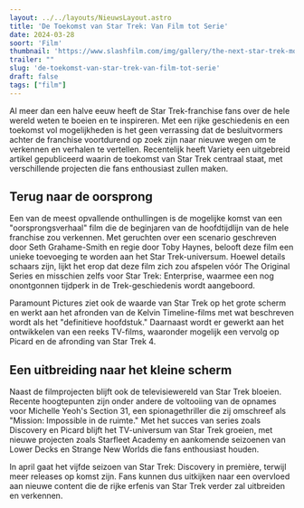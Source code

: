```yaml
---
layout: ../../layouts/NieuwsLayout.astro
title: 'De Toekomst van Star Trek: Van Film tot Serie'
date: 2024-03-28
soort: 'Film'
thumbnail: 'https://www.slashfilm.com/img/gallery/the-next-star-trek-movie-will-be-an-origin-story-for-the-entire-franchise/intro-1711556589.jpg'
trailer: ""
slug: 'de-toekomst-van-star-trek-van-film-tot-serie'
draft: false
tags: ["film"]
---
```


Al meer dan een halve eeuw heeft de Star Trek-franchise fans over de hele wereld weten te boeien en te inspireren. Met een rijke geschiedenis en een toekomst vol mogelijkheden is het geen verrassing dat de besluitvormers achter de franchise voortdurend op zoek zijn naar nieuwe wegen om te verkennen en verhalen te vertellen. Recentelijk heeft Variety een uitgebreid artikel gepubliceerd waarin de toekomst van Star Trek centraal staat, met verschillende projecten die fans enthousiast zullen maken.

## Terug naar de oorsprong

Een van de meest opvallende onthullingen is de mogelijke komst van een "oorsprongsverhaal" film die de beginjaren van de hoofdtijdlijn van de hele franchise zou verkennen. Met geruchten over een scenario geschreven door Seth Grahame-Smith en regie door Toby Haynes, belooft deze film een unieke toevoeging te worden aan het Star Trek-universum. Hoewel details schaars zijn, lijkt het erop dat deze film zich zou afspelen vóór The Original Series en misschien zelfs voor Star Trek: Enterprise, waarmee een nog onontgonnen tijdperk in de Trek-geschiedenis wordt aangeboord.

Paramount Pictures ziet ook de waarde van Star Trek op het grote scherm en werkt aan het afronden van de Kelvin Timeline-films met wat beschreven wordt als het "definitieve hoofdstuk." Daarnaast wordt er gewerkt aan het ontwikkelen van een reeks TV-films, waaronder mogelijk een vervolg op Picard en de afronding van Star Trek 4.

## Een uitbreiding naar het kleine scherm

Naast de filmprojecten blijft ook de televisiewereld van Star Trek bloeien. Recente hoogtepunten zijn onder andere de voltooiing van de opnames voor Michelle Yeoh's Section 31, een spionagethriller die zij omschreef als "Mission: Impossible in de ruimte." Met het succes van series zoals Discovery en Picard blijft het TV-universum van Star Trek groeien, met nieuwe projecten zoals Starfleet Academy en aankomende seizoenen van Lower Decks en Strange New Worlds die fans enthousiast houden.

In april gaat het vijfde seizoen van Star Trek: Discovery in première, terwijl meer releases op komst zijn. Fans kunnen dus uitkijken naar een overvloed aan nieuwe content die de rijke erfenis van Star Trek verder zal uitbreiden en verkennen.

